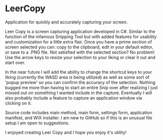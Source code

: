 # LeerCopy

Application for quickly and accurately capturing your screen.

Leer Copy is a screen capturing application developed in C#. Similar to the function of the infamous Snipping Tool but with added features for
usability and customization for a little extra flair. Once you have a prime section of screen selected you can: copy to the clipboard, edit in
your default editor, or save to a .PNG file. Not satisfied with the selected section? No problem! Use the arrow keys to resize your selection
to your liking or clear it out and start over.

In the near future I will add the ability to change the shortcut keys to your liking (currently the WASD area is being utilized) as well as
some sort of 'popup preview' so you can confirm the accuracy of the selection. Nothing bugged me more than having to start an entire Snip over
after realizing I just missed out on something I wanted include in the capture. Eventually I will also probably include a feature to capture
an application window via clicking on it.

Source code includes main method, main form, settings form, application manifest, and WIX installer. I am new to GitHub so if this is an
unusual file setup I am open to suggestions.

I enjoyed creating Leer Copy and I hope you enjoy it's utility!
